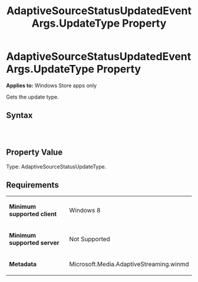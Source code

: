 ﻿---
title: AdaptiveSourceStatusUpdatedEventArgs.UpdateType Property
TOCTitle: UpdateType Property
ms:assetid: 7c755409-a747-4882-ab46-6763aabcf8c2
ms:mtpsurl: https://msdn.microsoft.com/en-us/library/JJ822763(v=VS.90)
ms:contentKeyID: 50079518
ms.date: 11/19/2012
mtps_version: v=VS.90
dev_langs:
- csharp
- c++
- jscript
---

# AdaptiveSourceStatusUpdatedEventArgs.UpdateType Property

**Applies to:** Windows Store apps only

Gets the update type.

## Syntax

``` csharp
```

``` c++
```

``` jscript
```

## Property Value

Type: AdaptiveSourceStatusUpdateType.

## Requirements

<table>
<colgroup>
<col style="width: 50%" />
<col style="width: 50%" />
</colgroup>
<tbody>
<tr class="odd">
<td><p><strong>Minimum supported client</strong></p></td>
<td><p>Windows 8</p></td>
</tr>
<tr class="even">
<td><p><strong>Minimum supported server</strong></p></td>
<td><p>Not Supported</p></td>
</tr>
<tr class="odd">
<td><p><strong>Metadata</strong></p></td>
<td><p>Microsoft.Media.AdaptiveStreaming.winmd</p></td>
</tr>
</tbody>
</table>


